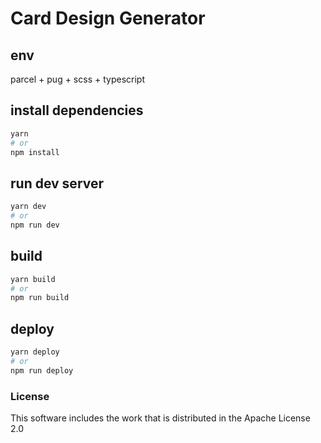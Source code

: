 # Card Design Generator
## env
parcel + pug + scss + typescript
## install dependencies
```bash
yarn
# or
npm install
```
## run dev server
```bash
yarn dev
# or
npm run dev
```
## build
```bash
yarn build
# or 
npm run build
```

## deploy
```bash
yarn deploy
# or
npm run deploy
```

### License
This software includes the work that is distributed in the Apache License 2.0